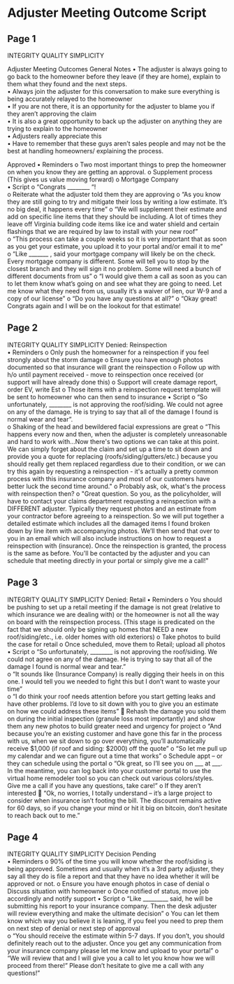 # Adjuster Meeting Outcome Script

## Page 1

INTEGRITY 
QUALITY 
SIMPLICITY 
  
 
  Adjuster Meeting Outcomes 
General Notes 
• 
The adjuster is always going to go back to the homeowner before they leave (if they are home), 
explain to them what they found and the next steps.  
• 
Always join the adjuster for this conversation to make sure everything is being accurately relayed 
to the homeowner  
• 
If you are not there, it is an opportunity for the adjuster to blame you if they aren’t approving the 
claim  
• 
It is also a great opportunity to back up the adjuster on anything they are trying to explain to the 
homeowner  
• 
Adjusters really appreciate this  
• 
Have to remember that these guys aren’t sales people and may not be the best at handling 
homeowners/ explaining the process. 
 
Approved 
• 
Reminders 
o Two most important things to prep the homeowner on when you know they are getting an 
approval. 
o Supplement process (This gives us value moving forward) 
o Mortgage Company  
• 
Script 
o “Congrats ________ “!  
o Reiterate what the adjuster told them they are approving 
o “As you know they are still going to try and mitigate their loss by writing a low estimate. It’s 
no big deal, it happens every time” 
o “We will supplement their estimate and add on specific line items that they should be 
including. A lot of times they leave off Virginia building code items like ice and water shield 
and certain flashings that we are required by law to install with your new roof”  
o “This process can take a couple weeks so it is very important that as soon as you get your 
estimate, you upload it to your portal and/or email it to me” 
o “Like _______ , said your mortgage company will likely be on the check. Every mortgage 
company is different. Some will tell you to stop by the closest branch and they will sign it no 
problem. Some will need a bunch of different documents from us” 
o “I would give them a call as soon as you can to let them know what’s going on and see what 
they are going to need. Let me know what they need from us, usually it’s a waiver of lien, our 
W-9 and a copy of our license” 
o “Do you have any questions at all?” 
o “Okay great! Congrats again and I will be on the lookout for that estimate!

## Page 2

INTEGRITY 
QUALITY 
SIMPLICITY 
Denied: Reinspection  
• 
Reminders 
o Only push the homeowner for a reinspection if you feel strongly about the storm damage 
o Ensure you have enough photos documented so that insurance will grant the reinspection 
o Follow up with h/o until payment received - move to reinspection once received (or 
support will have already done this) 
o Support will create damage report, order EV, write Est 
o Those items with a reinspection request template will be sent to homeowner who can then 
send to insurance 
• 
Script 
o  “So unfortunately, ________ is not approving the roof/siding. We could not agree on any 
of the damage. He is trying to say that all of the damage I found is normal wear and tear”.  
o Shaking of the head and bewildered facial expressions are great 
o “This happens every now and then, when the adjuster is completely unreasonable and 
hard to work with…Now there's two options we can take at this point. We can simply 
forget about the claim and set up a time to sit down and provide you a quote for replacing 
(roofs/siding/gutters/etc.) because you should really get them replaced regardless due to 
their condition, or we can try this again by requesting a reinspection - it's actually a pretty 
common process with this insurance company and most of our customers have better luck 
the second time around." 
o Probably ask, ok, what's the process with reinspection then? 
o "Great question. So you, as the policyholder, will have to contact your claims department 
requesting a reinspection with a DIFFERENT adjuster. Typically they request photos and 
an estimate from your contractor before agreeing to a reinspection. So we will put 
together a detailed estimate which includes all the damaged items I found broken down 
by line item with accompanying photos. We’ll then send that over to you in an email 
which will also include instructions on how to request a reinspection with (insurance). 
Once the reinspection is granted, the process is the same as before. You'll be contacted by 
the adjuster and you can schedule that meeting directly in your portal or simply give me a 
call!"

## Page 3

INTEGRITY 
QUALITY 
SIMPLICITY 
Denied: Retail 
• 
Reminders 
o You should be pushing to set up a retail meeting if the damage is not great (relative to 
which insurance we are dealing with) or the homeowner is not all the way on board with 
the reinspection process.  (This stage is predicated on the fact that we should only be 
signing up homes that NEED a new roof/siding/etc., i.e. older homes with old exteriors) 
o Take photos to build the case for retail 
o Once scheduled, move them to Retail; upload all photos 
• 
Script 
o  “So unfortunately, ________ is not approving the roof/siding. We could not agree on any 
of the damage. He is trying to say that all of the damage I found is normal wear and tear.”  
o “It sounds like (Insurance Company) is really digging their heels in on this one. I would 
tell you we needed to fight this but I don’t want to waste your time”  
o “I do think your roof needs attention before you start getting leaks and have other 
problems. I’d love to sit down with you to give you an estimate on how we could address 
these items” 
 
Rehash the damage you sold them on during the initial inspection (granule loss 
most importantly) and show them any new photos to build greater need and 
urgency for project 
o “And because you’re an existing customer and have gone this far in the process with us, 
when we sit down to go over everything, you’ll automatically receive $1,000 (if roof and 
siding: $2000) off the quote” 
o “So let me pull up my calendar and we can figure out a time that works” 
o Schedule appt – or they can schedule using the portal 
o “Ok great, so I’ll see you on ___ at ___. In the meantime, you can log back into your 
customer portal to use the virtual home remodeler tool so you can check out various 
colors/styles. Give me a call if you have any questions, take care!” 
o If they aren’t interested 
 
“Ok, no worries, I totally understand – it’s a large project to consider when 
insurance isn’t footing the bill. The discount remains active for 60 days, so if you 
change your mind or hit it big on bitcoin, don’t hesitate to reach back out to me.”

## Page 4

INTEGRITY 
QUALITY 
SIMPLICITY 
Decision Pending  
• 
Reminders 
o 90% of the time you will know whether the roof/siding is being approved. Sometimes 
and usually when it’s a 3rd party adjuster, they say all they do is file a report and that 
they have no idea whether it will be approved or not. 
o Ensure you have enough photos in case of denial 
o Discuss situation with homeowner 
o Once notified of status, move job accordingly and notify support 
• 
Script 
o “Like _________ said, he will be submitting his report to your insurance company. Then 
the desk adjuster will review everything and make the ultimate decision” 
o You can let them know which way you believe it is leaning, if you feel you need to prep 
them on next step of denial or next step of approval  
o “You should receive the estimate within 5-7 days. If you don’t, you should definitely 
reach out to the adjuster. Once you get any communication from your insurance company 
please let me know and upload to your portal” 
o “We will review that and I will give you a call to let you know how we will proceed from 
there!” Please don’t hesitate to give me a call with any questions!”

